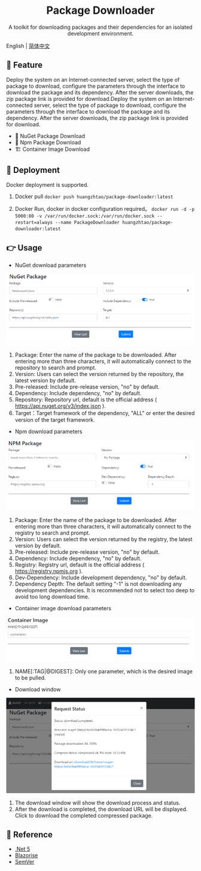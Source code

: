 <h1 align="center">Package Downloader</h1>
<div align="center">
A toolkit for downloading packages and their dependencies for an isolated development environment.
</div>

English | [简体中文](README.md)

## 🔨 Feature

Deploy the system on an Internet-connected server, select the type of package to download, configure the parameters through the interface to download the package and its dependency. After the server downloads, the zip package link is provided for download.Deploy the system on an Internet-connected server, select the type of package to download, configure the parameters through the interface to download the package and its dependency. After the server downloads, the zip package link is provided for download.

- 🎁 NuGet Package Download
- 💎 Npm Package Download
- 🏗️ Container Image Download

## 📌 Deployment

Docker deployment is supported.

1. Docker pull
`docker push huangzhtao/package-downloader:latest`

2. Docker Run, docker in docker configuration required。
`docker run -d -p 5000:80 -v /var/run/docker.sock:/var/run/docker.sock --restart=always --name PackageDownloader huangzhtao/package-downloader:latest`

## 👉 Usage

- NuGet download parameters

![image](https://raw.githubusercontent.com/huangzhtao/PackageDownloader/main/assets/NuGet.png)

1. Package: Enter the name of the package to be downloaded. After entering more than three characters, it will automatically connect to the repository to search and prompt.
2. Version: Users can select the version returned by the repository, the latest version by default.
3. Pre-released: Include pre-release version, "no" by default.
4. Dependency: Include dependency, "no" by default.
5. Repository: Repository url, default is the official address ( https://api.nuget.org/v3/index.json ).
6. Target：Target framework of the dependency, "ALL" or enter the desired version of the target framework.

- Npm download parameters

![image](https://raw.githubusercontent.com/huangzhtao/PackageDownloader/main/assets/Npm.PNG)

1. Package: Enter the name of the package to be downloaded. After entering more than three characters, it will automatically connect to the registry to search and prompt.
2. Version: Users can select the version returned by the registry, the latest version by default.
3. Pre-released: Include pre-release version, "no" by default.
4. Dependency: Include dependency, "no" by default.
5. Registry: Registry url, default is the official address ( https://registry.npmjs.org ).
6. Dev-Dependency: Include development dependency, "no" by default.
7. Dependency Depth: The default setting "-1" is not downloading any development dependencies. It is recommended not to select too deep to avoid too long download time.

- Container image download parameters

![image](https://raw.githubusercontent.com/huangzhtao/PackageDownloader/main/assets/Container.PNG)

1. NAME[:TAG|@DIGEST]: Only one parameter, which is the desired image to be pulled.

- Download window

![image](https://raw.githubusercontent.com/huangzhtao/PackageDownloader/main/assets/Download.PNG)

1. The download window will show the download process and status.
2. After the download is completed, the download URL will be displayed. Click to download the completed compressed package.

## 🔗 Reference

- [.Net 5](https://dotnet.microsoft.com/download/dotnet/5.0)
- [Blazorise](https://github.com/stsrki/Blazorise)
- [SemVer](https://github.com/adamreeve/semver.net)
